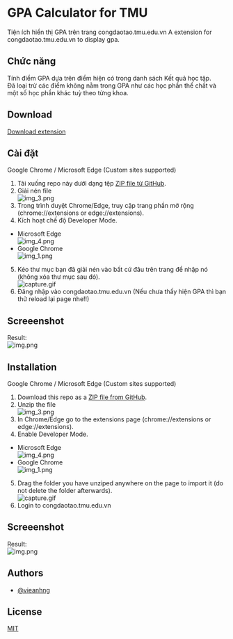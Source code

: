 
# GPA Calculator for TMU

Tiện ích hiển thị GPA trên trang congdaotao.tmu.edu.vn
A extension for congdaotao.tmu.edu.vn to display gpa.

## Chức năng
Tính điểm GPA dựa trên điểm hiện có trong danh sách Kết quả học tập.
<br/>
Đã loại trừ các điểm không nằm trong GPA như các học phần thể chất và một số học phần khác tuỳ theo từng khoa. 

## Download

[Download extension](https://github.com/vieanhng/GPA_Calculator/archive/refs/heads/main.zip)

## Cài đặt

Google Chrome / Microsoft Edge (Custom sites supported)

1. Tải xuống repo này dưới dạng tệp [ZIP file từ GitHub](https://github.com/vieanhng/GPA_Calculator/archive/refs/heads/main.zip).
2. Giải nén file <br/>
![img_3.png](img_3.png)
3. Trong trình duyệt Chrome/Edge, truy cập trang phần mở rộng (chrome://extensions or edge://extensions).
4. Kích hoạt chế độ Developer Mode.
- Microsoft Edge <br/>
![img_4.png](img_4.png)
- Google Chrome <br/>
![img_1.png](img_1.png)
5. Kéo thư mục bạn đã giải nén vào bất cứ đâu trên trang để nhập nó (không xóa thư mục sau đó). <br/>
![capture.gif](capture.gif)
6. Đăng nhập vào congdaotao.tmu.edu.vn (Nếu chưa thấy hiện GPA thì bạn thử reload lại page nhe!!)
## Screeenshot
Result: <br/>
![img.png](img.png)

## Installation

Google Chrome / Microsoft Edge (Custom sites supported)

1. Download this repo as a [ZIP file from GitHub](https://github.com/vieanhng/GPA_Calculator/archive/refs/heads/main.zip).
2. Unzip the file <br/>
![img_3.png](img_3.png)
3. In Chrome/Edge go to the extensions page (chrome://extensions or edge://extensions).
4. Enable Developer Mode.
- Microsoft Edge <br/>
![img_4.png](img_4.png)
- Google Chrome <br/>
![img_1.png](img_1.png)
5. Drag the folder you have unziped anywhere on the page to import it (do not delete the folder afterwards). <br/>
![capture.gif](capture.gif)
6. Login to congdaotao.tmu.edu.vn 
## Screeenshot
Result: <br/>
![img.png](img.png)

## Authors

- [@vieanhng](https://www.github.com/vieanhng)


## License

[MIT](https://choosealicense.com/licenses/mit/)


